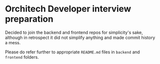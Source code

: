# Orchitech Developer interview preparation

Decided to join the backend and frontend repos for simplicity's sake, although in retrospect it did not simplify anything and made commit history a mess.

Please do refer further to appropriate `README.md` files in `backend` and `frontend` folders.
